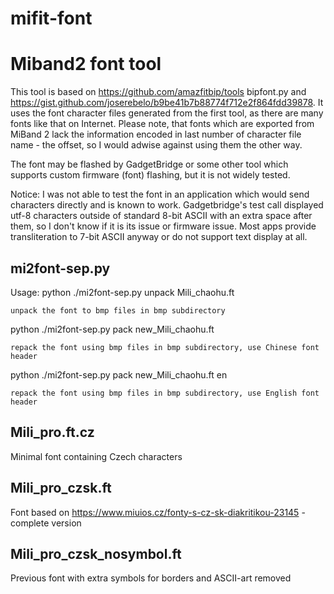 # mifit-font
Miband2 font tool
===================

This tool is based on https://github.com/amazfitbip/tools bipfont.py and https://gist.github.com/joserebelo/b9be41b7b88774f712e2f864fdd39878. It uses the font character files generated from the first tool, as there are many fonts like that on Internet. Please note, that fonts which are exported from MiBand 2 lack the information encoded in last number of character file name - the offset, so I would adwise against using them the other way. 

The font may be flashed by GadgetBridge or some other tool which supports custom firmware (font) flashing, but it is not widely tested. 

Notice: I was not able to test the font in an application which would send characters directly and is known to work. Gadgetbridge's test call displayed utf-8 characters outside of standard 8-bit ASCII with an extra space after them, so I don't know if it is its issue or firmware issue. Most apps provide transliteration to 7-bit ASCII anyway or do not support text display at all.

mi2font-sep.py
---------------

Usage:
   python ./mi2font-sep.py unpack Mili_chaohu.ft

	unpack the font to bmp files in bmp subdirectory

   python ./mi2font-sep.py pack new_Mili_chaohu.ft

	repack the font using bmp files in bmp subdirectory, use Chinese font header

   python ./mi2font-sep.py pack new_Mili_chaohu.ft en

	repack the font using bmp files in bmp subdirectory, use English font header

Mili_pro.ft.cz
---------------

Minimal font containing Czech characters

Mili_pro_czsk.ft
----------------

Font based on https://www.miuios.cz/fonty-s-cz-sk-diakritikou-23145 - complete version

Mili_pro_czsk_nosymbol.ft
--------------------------

Previous font with extra symbols for borders and ASCII-art removed
